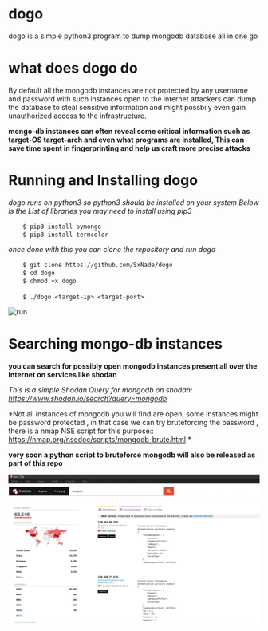 # dogo
dogo is a simple python3 program to dump mongodb database all in one go

# what does dogo do

By default all the mongodb instances are not protected by any username and password with such instances open to the internet attackers can dump the database to steal sensitive information and might possbily even gain unauthorized access to the infrastructure.

**mongo-db instances can often reveal some critical information such as target-OS target-arch and even what programs are installed, This can save time spent in fingerprinting and help us craft more precise attacks**


# Running and Installing dogo

*dogo runs on python3 so python3 should be installed on your system Below is the List of libraries you may need to install using pip3*

        $ pip3 install pymongo
        $ pip3 install termcolor
        
*once done with this you can clone the repository and run dogo*

        $ git clone https://github.com/SxNade/dogo
        $ cd dogo
        $ chmod +x dogo
        
        $ ./dogo <target-ip> <target-port>


![run](https://github.com/SxNade/SxNade.github.io/blob/main/dogo(1).gif)

# Searching mongo-db instances

**you can search for possibly open mongodb instances present all over the internet on services like shodan**

*This is a simple Shodan Query for mongodb on shodan: https://www.shodan.io/search?query=mongodb*

*Not all instances of mongodb you will find are open, some instances might be password protected , in that case we can try bruteforcing the password , there is a nmap NSE script for this purpose:: https://nmap.org/nsedoc/scripts/mongodb-brute.html *

**very soon a python script to bruteforce mongodb will also be released as part of this repo**

![shodan](https://github.com/SxNade/dogo/blob/main/mongodb.png)
